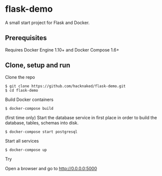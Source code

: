 # flask-demo
A small start project for Flask and Docker.

## Prerequisites

Requires Docker Engine 1.10+ and Docker Compose 1.6+

## Clone, setup and run

Clone the repo
```
$ git clone https://github.com/hacknaked/flask-demo.git
$ cd flask-demo
```

Build Docker containers
```
$ docker-compose build
```

(first time only) Start the database service in first place 
in order to build the database, tables, schemas into disk.
 
```
$ docker-compose start postgresql
```

Start all services

```
$ docker-compose up
```
Try

Open a browser and go to http://0.0.0.0:5000  


